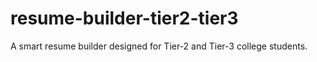 # resume-builder-tier2-tier3
A smart resume builder designed for Tier-2 and Tier-3 college students.
